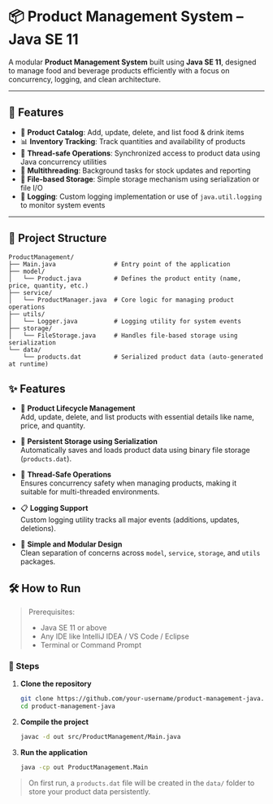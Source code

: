 # 📦 Product Management System – Java SE 11

A modular **Product Management System** built using **Java SE 11**, designed to manage food and beverage products efficiently with a focus on concurrency, logging, and clean architecture.

---

## 🚀 Features

- 🛒 **Product Catalog**: Add, update, delete, and list food & drink items
- 📊 **Inventory Tracking**: Track quantities and availability of products
- 🔄 **Thread-safe Operations**: Synchronized access to product data using Java concurrency utilities
- 🧵 **Multithreading**: Background tasks for stock updates and reporting
- 📁 **File-based Storage**: Simple storage mechanism using serialization or file I/O
- 📜 **Logging**: Custom logging implementation or use of `java.util.logging` to monitor system events

---

## 📂 Project Structure

```
ProductManagement/
├── Main.java                # Entry point of the application
├── model/
│   └── Product.java         # Defines the product entity (name, price, quantity, etc.)
├── service/
│   └── ProductManager.java  # Core logic for managing product operations
├── utils/
│   └── Logger.java          # Logging utility for system events
├── storage/
│   └── FileStorage.java     # Handles file-based storage using serialization
└── data/
    └── products.dat         # Serialized product data (auto-generated at runtime)
```

## ✨ Features

- 🔄 **Product Lifecycle Management**  
  Add, update, delete, and list products with essential details like name, price, and quantity.

- 💾 **Persistent Storage using Serialization**  
  Automatically saves and loads product data using binary file storage (`products.dat`).

- 🔐 **Thread-Safe Operations**  
  Ensures concurrency safety when managing products, making it suitable for multi-threaded environments.

- 📋 **Logging Support**  
  Custom logging utility tracks all major events (additions, updates, deletions).

- 🧪 **Simple and Modular Design**  
  Clean separation of concerns across `model`, `service`, `storage`, and `utils` packages.


## 🛠️ How to Run

> Prerequisites:  
> - Java SE 11 or above  
> - Any IDE like IntelliJ IDEA / VS Code / Eclipse  
> - Terminal or Command Prompt

### 🔧 Steps

1. **Clone the repository**  
   ```bash
   git clone https://github.com/your-username/product-management-java.git
   cd product-management-java
   ```

2. **Compile the project**  
   ```bash
   javac -d out src/ProductManagement/Main.java
   ```

3. **Run the application**  
   ```bash
   java -cp out ProductManagement.Main
   ```

> On first run, a `products.dat` file will be created in the `data/` folder to store your product data persistently.
  
